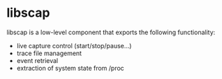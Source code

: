 # libscap

libscap is a low-level component that exports the following functionality:

- live capture control (start/stop/pause...)
- trace file management
- event retrieval
- extraction of system state from /proc